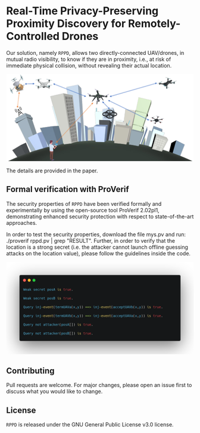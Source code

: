 # Real-Time Privacy-Preserving Proximity Discovery for Remotely-Controlled Drones

Our solution, namely ``RPPD``, allows two directly-connected UAV/drones, in mutual radio visibility, to know if they are in proximity, i.e., at risk of immediate physical collision, without revealing their actual location.

<p align="center">
  <img src="./figures/scenario_mys.png" alt="RPPD" width="900">
</p>

The details are provided in the paper.

## Formal verification with ProVerif
The security properties of ``RPPD`` have been verified formally and experimentally by using the open-source tool ProVerif 2.02pl1, demonstrating enhanced security protection with respect to state-of-the-art approaches.

In order to test the security properties, download the file mys.pv and run: ./proverif rppd.pv | grep "RESULT". Further, in order to verify that the location is a strong secret (i.e. the attacker cannot launch offline guessing attacks on the location value), please follow the guidelines inside the code.

<p align="center">
  <img src="./figures/proverif.png" alt="RPPD" width="800">
</p>

## Contributing
Pull requests are welcome. For major changes, please open an issue first to discuss what you would like to change.

## License
``RPPD`` is released under the GNU General Public License v3.0 license.
